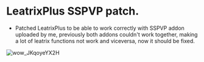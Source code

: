 # LeatrixPlus SSPVP patch.

- Patched LeatrixPlus to be able to work correctly with SSPVP addon uploaded by me, previously both addons couldn't work together, making a lot of leatrix functions not work and viceversa, now it should be fixed.

![wow_JKqoyeYX2H](https://github.com/user-attachments/assets/84067d46-3ece-4f9e-a5fa-001961310a23)

